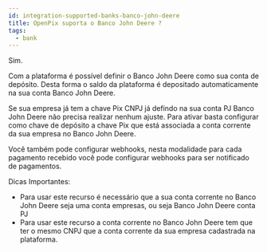 ```yaml
---
id: integration-supported-banks-banco-john-deere
title: OpenPix suporta o Banco John Deere ?
tags:
  - bank
---
```


Sim.

Com a plataforma é possível definir o Banco John Deere como sua conta de depósito. Desta forma o saldo da plataforma é depositado automaticamente na sua conta Banco John Deere.

Se sua empresa já tem a chave Pix CNPJ já defindo na sua conta PJ Banco John Deere não precisa realizar nenhum ajuste. Para ativar basta configurar como chave de depósito a chave Pix que está associada a conta corrente da sua empresa no Banco John Deere.

Você também pode configurar webhooks, nesta modalidade para cada pagamento recebido você pode configurar webhooks para ser notificado de pagamentos.

Dicas Importantes:

- Para usar este recurso é necessário que a sua conta corrente no Banco John Deere seja uma conta empresas, ou seja Banco John Deere conta PJ
- Para usar este recurso a conta corrente no Banco John Deere tem que ter o mesmo CNPJ que a conta corrente da sua empresa cadastrada na plataforma.

